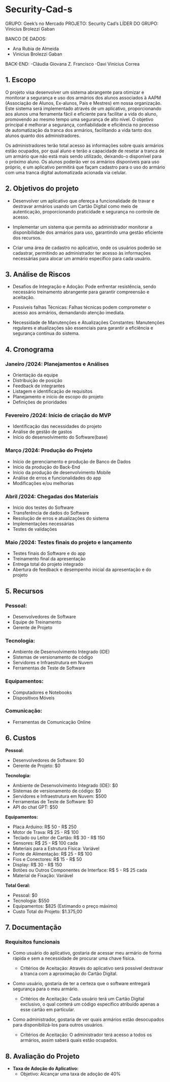 # Security-Cad-s

GRUPO: Geek’s no Mercado
PROJETO: Security Cad’s
LÍDER DO GRUPO: Vinicius Brolezzi Gaban

BANCO DE DADOS:
- Ana Rubia de Almeida
- Vinicius Brolezzi Gaban
 
BACK-END: 
-Cláudia Giovana  Z. Francisco
-Davi Vinicius Correa

## 1. Escopo

O projeto visa desenvolver um sistema abrangente para otimizar e monitorar a segurança e uso dos armários dos alunos associados à AAPM (Associação de Alunos, Ex-alunos, Pais e Mestres) em nossa organização. Este sistema será implementado através de um aplicativo, proporcionando aos alunos uma ferramenta fácil e eficiente para facilitar a vida do aluno, promovendo ao mesmo tempo uma segurança de alto nível. O objetivo principal é melhorar a segurança, confiabilidade e eficiência no processo de automatização da tranca dos armários, facilitando a vida tanto dos alunos quanto dos administradores.

Os administradores terão total acesso às informações sobre quais armários estão ocupados, por qual aluno e terão a capacidade de resetar a tranca de um armário que não está mais sendo utilizado, deixando-o disponível para o próximo aluno. Os alunos poderão ver os armários disponíveis para uso próprio, e um aplicativo permitirá que façam cadastro para o uso do armário com uma tranca digital automatizada acionada via celular.

## 2. Objetivos do projeto

- Desenvolver um aplicativo que ofereça a funcionalidade de travar e destravar armários usando um Cartão Digital como meio de autenticação, proporcionando praticidade e segurança no controle de acesso.

- Implementar um sistema que permita ao administrador monitorar a disponibilidade dos armários para uso, garantindo uma gestão eficiente dos recursos.

- Criar uma área de cadastro no aplicativo, onde os usuários poderão se cadastrar, permitindo ao administrador ter acesso às informações necessárias para alocar um armário específico para cada usuário.

## 3. Análise de Riscos

- Desafios de Integração e Adoção: Pode enfrentar resistência, sendo necessário treinamento abrangente para garantir compreensão e aceitação.

- Possíveis falhas Técnicas: Falhas técnicas podem comprometer o acesso aos armários, demandando atenção imediata.

- Necessidade de Manutenções e Atualizações Constantes: Manutenções regulares e atualizações são essenciais para garantir a eficiência e segurança contínua do sistema.

## 4. Cronograma

### Janeiro /2024: Planejamentos e Análises
- Orientação da equipe
- Distribuição de posição
- Feedback de integrantes
- Listagem e identificação de requisitos
- Planejamento e início de escopo do projeto
- Definições de prioridades

### Fevereiro /2024: Início de criação do MVP
- Identificação das necessidades do projeto
- Análise de gestão de gastos
- Início do desenvolvimento do Software(base)

### Março /2024: Produção do Projeto
- Início de gerenciamento e produção de Banco de Dados
- Início da produção do Back-End
- Início da produção de desenvolvimento Mobile
- Análise de erros e funcionalidades do app
- Modificações e/ou melhorias

### Abril /2024: Chegadas dos Materiais
- Início dos testes do Software
- Transferência de dados do Software
- Resolução de erros e atualizações do sistema
- Implementações necessárias
- Testes de validações

### Maio /2024: Testes finais do projeto e lançamento
- Testes finais do Software e do app
- Treinamento final da apresentação
- Entrega total do projeto integrado
- Abertura de feedback e desempenho inicial da apresentação e do projeto

## 5. Recursos

### Pessoal:
- Desenvolvedores de Software
- Equipe de Treinamento
- Gerente de Projeto

### Tecnologia:
- Ambiente de Desenvolvimento Integrado (IDE)
- Sistemas de versionamento de código
- Servidores e Infraestrutura em Nuvem
- Ferramentas de Teste de Software

### Equipamentos:
- Computadores e Notebooks
- Dispositivos Móveis

### Comunicação:
- Ferramentas de Comunicação Online

## 6. Custos

**Pessoal:**
- Desenvolvedores de Software: $0
- Gerente de Projeto: $0

**Tecnologia:**
- Ambiente de Desenvolvimento Integrado (IDE): $0
- Sistemas de versionamento de código: $0
- Servidores e Infraestrutura em Nuvem: $500
- Ferramentas de Teste de Software: $0
- API do chat GPT: $50

**Equipamentos:**
- Placa Arduino: R$ 50 - R$ 250
- Motor de Trava: R$ 25 - R$ 100
- Teclado ou Leitor de Cartão: R$ 30 - R$ 150
- Sensores: R$ 25 - R$ 100 cada
- Materiais para a Estrutura Física: Variável
- Fonte de Alimentação: R$ 25 - R$ 100
- Fios e Conectores: R$ 15 - R$ 50
- Display: R$ 30 - R$ 150
- Botões ou Outros Componentes de Interface: R$ 5 - R$ 25 cada
- Material de Fixação: Variável

**Total Geral:**
- Pessoal: $0
- Tecnologia: $550
- Equipamentos: $825 (Estimando o preço máximo)
- Custo Total do Projeto: $1.375,00

## 7. Documentação

### Requisitos funcionais

- Como usuário do aplicativo, gostaria de acessar meu armário de forma rápida e sem a necessidade de procurar uma chave física.
  - Critérios de Aceitação: Através do aplicativo será possível destravar a tranca com a aproximação do Cartão Digital.

- Como usuário, gostaria de ter a certeza que o software entregará segurança para o meu armário.
  - Critérios de Aceitação: Cada usuário terá um Cartão Digital exclusivo, o qual conterá um código específico atribuído apenas a esse cartão em particular.

- Como administrador, gostaria de ver quais armários estão desocupados para disponibilizá-los para outros usuários.
  - Critérios de Aceitação: O administrador terá acesso a todos os armários, assim saberá quais estão ocupados.

## 8. Avaliação do Projeto

- **Taxa de Adoção do Aplicativo:**
  - Objetivo: Alcançar uma taxa de adoção de 40%
